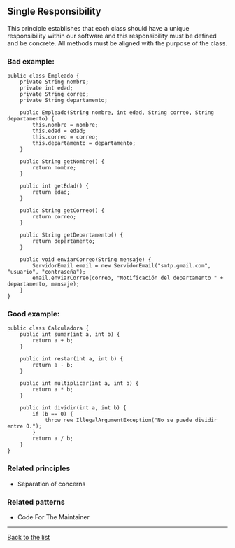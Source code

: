 ## Single Responsibility

This principle establishes that each class should have a unique responsibility
within our software and this responsibility must be defined and be
concrete. All methods must be aligned with the purpose of the class.

### Bad example:

~~~JAVA:
public class Empleado {
    private String nombre;
    private int edad;
    private String correo;
    private String departamento;
    
    public Empleado(String nombre, int edad, String correo, String departamento) {
        this.nombre = nombre;
        this.edad = edad;
        this.correo = correo;
        this.departamento = departamento;
    }
    
    public String getNombre() {
        return nombre;
    }
    
    public int getEdad() {
        return edad;
    }
    
    public String getCorreo() {
        return correo;
    }
    
    public String getDepartamento() {
        return departamento;
    }
    
    public void enviarCorreo(String mensaje) {
        ServidorEmail email = new ServidorEmail("smtp.gmail.com", "usuario", "contraseña");
        email.enviarCorreo(correo, "Notificación del departamento " + departamento, mensaje);
    }
}

~~~


### Good example:

~~~JAVA:
public class Calculadora {
    public int sumar(int a, int b) {
        return a + b;
    }
    
    public int restar(int a, int b) {
        return a - b;
    }
    
    public int multiplicar(int a, int b) {
        return a * b;
    }
    
    public int dividir(int a, int b) {
        if (b == 0) {
            throw new IllegalArgumentException("No se puede dividir entre 0.");
        }
        return a / b;
    }
}

~~~

### Related principles

- Separation of concerns

### Related patterns

- Code For The Maintainer

---
[Back to the list](./README.md)